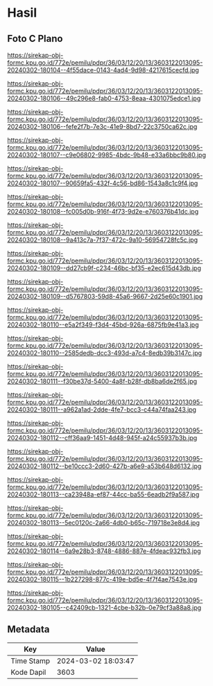# Hasil

## Foto C Plano

https://sirekap-obj-formc.kpu.go.id/772e/pemilu/pdpr/36/03/12/20/13/3603122013095-20240302-180104--4f55dace-0143-4ad4-9d98-4217615cecfd.jpg

https://sirekap-obj-formc.kpu.go.id/772e/pemilu/pdpr/36/03/12/20/13/3603122013095-20240302-180106--49c296e8-fab0-4753-8eaa-4301075edce1.jpg

https://sirekap-obj-formc.kpu.go.id/772e/pemilu/pdpr/36/03/12/20/13/3603122013095-20240302-180106--fefe2f7b-7e3c-41e9-8bd7-22c3750ca62c.jpg

https://sirekap-obj-formc.kpu.go.id/772e/pemilu/pdpr/36/03/12/20/13/3603122013095-20240302-180107--c9e06802-9985-4bdc-9b48-e33a6bbc9b80.jpg

https://sirekap-obj-formc.kpu.go.id/772e/pemilu/pdpr/36/03/12/20/13/3603122013095-20240302-180107--90659fa5-432f-4c56-bd86-1543a8c1c9f4.jpg

https://sirekap-obj-formc.kpu.go.id/772e/pemilu/pdpr/36/03/12/20/13/3603122013095-20240302-180108--fc005d0b-916f-4f73-9d2e-e760376b41dc.jpg

https://sirekap-obj-formc.kpu.go.id/772e/pemilu/pdpr/36/03/12/20/13/3603122013095-20240302-180108--9a413c7a-7f37-472c-9a10-56954728fc5c.jpg

https://sirekap-obj-formc.kpu.go.id/772e/pemilu/pdpr/36/03/12/20/13/3603122013095-20240302-180109--dd27cb9f-c234-46bc-bf35-e2ec615d43db.jpg

https://sirekap-obj-formc.kpu.go.id/772e/pemilu/pdpr/36/03/12/20/13/3603122013095-20240302-180109--d5767803-59d8-45a6-9667-2d25e60c1901.jpg

https://sirekap-obj-formc.kpu.go.id/772e/pemilu/pdpr/36/03/12/20/13/3603122013095-20240302-180110--e5a2f349-f3d4-45bd-926a-6875fb9e41a3.jpg

https://sirekap-obj-formc.kpu.go.id/772e/pemilu/pdpr/36/03/12/20/13/3603122013095-20240302-180110--2585dedb-dcc3-493d-a7c4-8edb39b3147c.jpg

https://sirekap-obj-formc.kpu.go.id/772e/pemilu/pdpr/36/03/12/20/13/3603122013095-20240302-180111--f30be37d-5400-4a8f-b28f-db8ba6de2f65.jpg

https://sirekap-obj-formc.kpu.go.id/772e/pemilu/pdpr/36/03/12/20/13/3603122013095-20240302-180111--a962a1ad-2dde-4fe7-bcc3-c44a74faa243.jpg

https://sirekap-obj-formc.kpu.go.id/772e/pemilu/pdpr/36/03/12/20/13/3603122013095-20240302-180112--cff36aa9-1451-4d48-945f-a24c55937b3b.jpg

https://sirekap-obj-formc.kpu.go.id/772e/pemilu/pdpr/36/03/12/20/13/3603122013095-20240302-180112--be10ccc3-2d60-427b-a6e9-a53b648d6132.jpg

https://sirekap-obj-formc.kpu.go.id/772e/pemilu/pdpr/36/03/12/20/13/3603122013095-20240302-180113--ca23948a-ef87-44cc-ba55-6eadb2f9a587.jpg

https://sirekap-obj-formc.kpu.go.id/772e/pemilu/pdpr/36/03/12/20/13/3603122013095-20240302-180113--5ec0120c-2a66-4db0-b65c-719718e3e8d4.jpg

https://sirekap-obj-formc.kpu.go.id/772e/pemilu/pdpr/36/03/12/20/13/3603122013095-20240302-180114--6a9e28b3-8748-4886-887e-4fdeac932fb3.jpg

https://sirekap-obj-formc.kpu.go.id/772e/pemilu/pdpr/36/03/12/20/13/3603122013095-20240302-180115--1b227298-877c-419e-bd5e-4f7f4ae7543e.jpg

https://sirekap-obj-formc.kpu.go.id/772e/pemilu/pdpr/36/03/12/20/13/3603122013095-20240302-180105--c42409cb-1321-4cbe-b32b-0e79cf3a88a8.jpg


## Metadata

| Key        | Value               |
| ---------- | ------------------- |
| Time Stamp | 2024-03-02 18:03:47 |
| Kode Dapil | 3603                |



